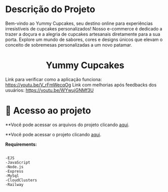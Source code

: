 # Descrição do Projeto
Bem-vindo ao Yummy Cupcakes, seu destino online para experiências irresistíveis de cupcakes personalizados! Nosso e-commerce é dedicado a trazer a doçura e a alegria de cupcakes artesanais diretamente para a sua porta. Explore um mundo de sabores, cores e designs únicos que elevam o conceito de sobremesas personalizadas a um novo patamar.

<h1 align="center"> Yummy Cupcakes </h1>

Link para verificar como a aplicação funciona: https://youtu.be/V_rFmWecqOg
Link com melhorias após feedbacks dos usuários: https://youtu.be/WYwujGNMf3U

# 📁 Acesso ao projeto

**Você pode acessar os arquivos do projeto clicando <a href="https://github.com/luana-gruber/yummy-cupcakes">aqui</a>.</p>
**Você pode acessar o projeto clicando <a href="https://yummy-cupcakes-production.up.railway.app/">aqui</a>.</p>

<b>Requirements:</b>

<pre class="notranslate"><code>
-EJS
-JavaScript
-Node.js
-Express
-MySql
-CloudClusters
-Railway
</code>
</pre>